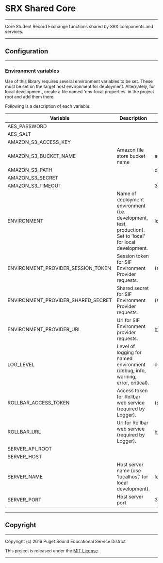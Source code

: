 # SRX Shared Core
***
Core Student Record Exchange functions shared by SRX components and services.

***
## Configuration
***

### Environment variables
Use of this library requires several environment variables to be set.
These must be set on the target host environment for deployment.
Alternately, for local development, create a file named 'env-local.properties' in the project root and add them there.

Following is a description of each variable:

Variable 					            | Description 																									| Example
--------- 					            | ----------- 																									| -------
AES_PASSWORD                            |                                                                                                               |
AES_SALT                                |                                                                                                               |
AMAZON_S3_ACCESS_KEY                    |                                                                                                               |
AMAZON_S3_BUCKET_NAME                   | Amazon file store bucket name                                                                                 | adapter-bucket
AMAZON_S3_PATH                          |                                                                                                               | dev
AMAZON_S3_SECRET                        |                                                                                                               |
AMAZON_S3_TIMEOUT                       |                                                                                                               | 300000
ENVIRONMENT 				            | Name of deployment environment (i.e. development, test, production). Set to 'local' for local development.	| local
ENVIRONMENT_PROVIDER_SESSION_TOKEN 		| Session token for SIF Environment Provider requests.													        | (see PSESD administrator)
ENVIRONMENT_PROVIDER_SHARED_SECRET 		| Shared secret for SIF Environment Provider requests.													        | (see PSESD administrator)
ENVIRONMENT_PROVIDER_URL 		        | Url for SIF Environment provider requests.													                | https://psesd.hostedzone.com/svcs/dev/requestProvider
LOG_LEVEL 					            | Level of logging for named environment (debug, info, warning, error, critical).								| debug
ROLLBAR_ACCESS_TOKEN 		            | Access token for Rollbar web service (required by Logger).													| (see PSESD administrator)
ROLLBAR_URL 				            | Url for Rollbar web service (required by Logger).																| https://api.rollbar.com/api/1/item/
SERVER_API_ROOT                         |
SERVER_HOST                             |
SERVER_NAME 				            | Host server name (use 'localhost' for local development).														| localhost
SERVER_PORT                             | Host server port                                                                                              | 3001


***
## Copyright
***

Copyright (c) 2016 Puget Sound Educational Service District

This project is released under the [MIT License](https://github.com/PSESD/srx-shared-core/blob/master/LICENSE.md).

********